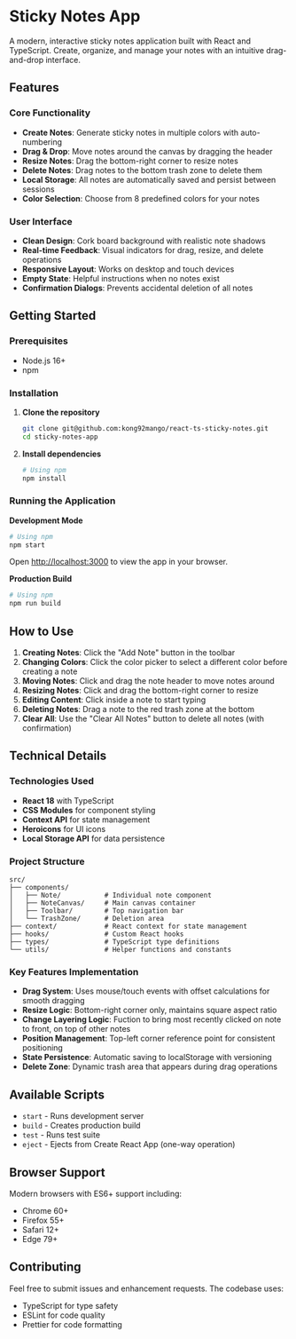 # Sticky Notes App

A modern, interactive sticky notes application built with React and TypeScript. Create, organize, and manage your notes with an intuitive drag-and-drop interface.

## Features

### Core Functionality
- **Create Notes**: Generate sticky notes in multiple colors with auto-numbering
- **Drag & Drop**: Move notes around the canvas by dragging the header
- **Resize Notes**: Drag the bottom-right corner to resize notes
- **Delete Notes**: Drag notes to the bottom trash zone to delete them
- **Local Storage**: All notes are automatically saved and persist between sessions
- **Color Selection**: Choose from 8 predefined colors for your notes

### User Interface
- **Clean Design**: Cork board background with realistic note shadows
- **Real-time Feedback**: Visual indicators for drag, resize, and delete operations
- **Responsive Layout**: Works on desktop and touch devices
- **Empty State**: Helpful instructions when no notes exist
- **Confirmation Dialogs**: Prevents accidental deletion of all notes

## Getting Started

### Prerequisites
- Node.js 16+ 
- npm

### Installation

1. **Clone the repository**
   ```bash
   git clone git@github.com:kong92mango/react-ts-sticky-notes.git
   cd sticky-notes-app
   ```

2. **Install dependencies**
   ```bash
   # Using npm
   npm install
   ```

### Running the Application

**Development Mode**
```bash
# Using npm
npm start
```

Open [http://localhost:3000](http://localhost:3000) to view the app in your browser.

**Production Build**
```bash
# Using npm
npm run build
```

## How to Use

1. **Creating Notes**: Click the "Add Note" button in the toolbar
2. **Changing Colors**: Click the color picker to select a different color before creating a note
3. **Moving Notes**: Click and drag the note header to move notes around
4. **Resizing Notes**: Click and drag the bottom-right corner to resize
5. **Editing Content**: Click inside a note to start typing
6. **Deleting Notes**: Drag a note to the red trash zone at the bottom
7. **Clear All**: Use the "Clear All Notes" button to delete all notes (with confirmation)

## Technical Details

### Technologies Used
- **React 18** with TypeScript
- **CSS Modules** for component styling
- **Context API** for state management
- **Heroicons** for UI icons
- **Local Storage API** for data persistence

### Project Structure
```
src/
├── components/
│   ├── Note/           # Individual note component
│   ├── NoteCanvas/     # Main canvas container
│   ├── Toolbar/        # Top navigation bar
│   └── TrashZone/      # Deletion area
├── context/            # React context for state management
├── hooks/              # Custom React hooks
├── types/              # TypeScript type definitions
└── utils/              # Helper functions and constants
```

### Key Features Implementation
- **Drag System**: Uses mouse/touch events with offset calculations for smooth dragging
- **Resize Logic**: Bottom-right corner only, maintains square aspect ratio
- **Change Layering Logic**: Fuction to bring most recently clicked on note to front, on top of other notes
- **Position Management**: Top-left corner reference point for consistent positioning
- **State Persistence**: Automatic saving to localStorage with versioning
- **Delete Zone**: Dynamic trash area that appears during drag operations

## Available Scripts

- `start` - Runs development server
- `build` - Creates production build
- `test` - Runs test suite
- `eject` - Ejects from Create React App (one-way operation)

## Browser Support

Modern browsers with ES6+ support including:
- Chrome 60+
- Firefox 55+
- Safari 12+
- Edge 79+

## Contributing

Feel free to submit issues and enhancement requests. The codebase uses:
- TypeScript for type safety
- ESLint for code quality
- Prettier for code formatting